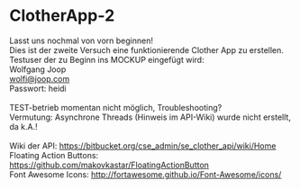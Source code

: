 # ClotherApp-2
Lasst uns nochmal von vorn beginnen!<br/>
Dies ist der zweite Versuch eine funktionierende Clother App zu erstellen. 
<br/>
Testuser der zu Beginn ins MOCKUP eingefügt wird:<br/>
Wolfgang Joop<br/>
wolfi@joop.com<br/>
Passwort: heidi<br/>
<br/>
TEST-betrieb momentan nicht möglich, Troubleshooting?<br/>
Vermutung: Asynchrone Threads (Hinweis im API-Wiki) wurde nicht erstellt, da k.A.!<br/>
<br/>
Wiki der API: https://bitbucket.org/cse_admin/se_clother_api/wiki/Home<br/>
Floating Action Buttons: https://github.com/makovkastar/FloatingActionButton<br/>
Font Awesome Icons: http://fortawesome.github.io/Font-Awesome/icons/<br/>
